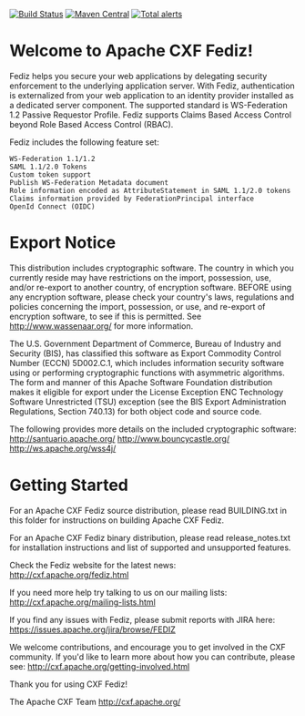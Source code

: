 [![Build Status](https://ci-builds.apache.org/job/CXF/job/CXF-Fediz/badge/icon?subject=Build)](https://ci-builds.apache.org/job/CXF/job/CXF-Fediz/)
[![Maven Central](https://maven-badges.herokuapp.com/maven-central/org.apache.cxf.fediz/fediz/badge.svg)](https://maven-badges.herokuapp.com/maven-central/org.apache.cxf.fediz/fediz)
[![Total alerts](https://img.shields.io/lgtm/alerts/g/apache/cxf-fediz)](https://lgtm.com/projects/g/apache/cxf-fediz/alerts/)

Welcome to Apache CXF Fediz!
============================
Fediz helps you secure your web applications by delegating security enforcement
to the underlying application server. With Fediz, authentication is externalized
from your web application to an identity provider installed as a dedicated server component.
The supported standard is WS-Federation 1.2 Passive Requestor Profile.
Fediz supports Claims Based Access Control beyond Role Based Access Control (RBAC).

Fediz includes the following feature set:

    WS-Federation 1.1/1.2
    SAML 1.1/2.0 Tokens
    Custom token support
    Publish WS-Federation Metadata document
    Role information encoded as AttributeStatement in SAML 1.1/2.0 tokens
    Claims information provided by FederationPrincipal interface
    OpenId Connect (OIDC)


Export Notice
============================
This distribution includes cryptographic software.  The country in 
which you currently reside may have restrictions on the import, 
possession, use, and/or re-export to another country, of 
encryption software.  BEFORE using any encryption software, please 
check your country's laws, regulations and policies concerning the
import, possession, or use, and re-export of encryption software, to 
see if this is permitted.  See <http://www.wassenaar.org/> for more
information.

The U.S. Government Department of Commerce, Bureau of Industry and
Security (BIS), has classified this software as Export Commodity 
Control Number (ECCN) 5D002.C.1, which includes information security
software using or performing cryptographic functions with asymmetric
algorithms.  The form and manner of this Apache Software Foundation
distribution makes it eligible for export under the License Exception
ENC Technology Software Unrestricted (TSU) exception (see the BIS 
Export Administration Regulations, Section 740.13) for both object 
code and source code.

The following provides more details on the included cryptographic
software:
   http://santuario.apache.org/
   http://www.bouncycastle.org/
   http://ws.apache.org/wss4j/



Getting Started
===============

For an Apache CXF Fediz source distribution, please read BUILDING.txt 
in this folder for instructions on building Apache CXF Fediz. 

For an Apache CXF Fediz binary distribution, please read release_notes.txt
for installation instructions and list of supported and unsupported 
features.

Check the Fediz website for the latest news:
http://cxf.apache.org/fediz.html

If you need more help try talking to us on our mailing lists:
http://cxf.apache.org/mailing-lists.html
 
If you find any issues with Fediz, please submit reports with JIRA here:
https://issues.apache.org/jira/browse/FEDIZ

We welcome contributions, and encourage you to get involved in the CXF
community. If you'd like to learn more about how you can contribute, please
see:
http://cxf.apache.org/getting-involved.html

Thank you for using CXF Fediz!

The Apache CXF Team
http://cxf.apache.org/

